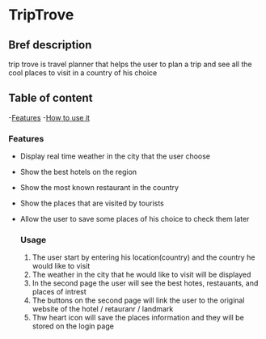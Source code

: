 # TripTrove

## Bref description
trip trove is travel planner that helps the user to plan a trip and see all the cool places to visit in a country of his choice

## Table of content
-[Features](#features)
-[How to use it](#usage)

### Features 
- Display real time weather in the city that the user choose
-  Show the best hotels on the region
- Show the most known restaurant in the country
- Show the places that are visited by tourists
- Allow the user to save some places of his choice to check them later

  ### Usage
  1. The user start by entering his location(country) and the country he would like to visit
  2. The weather in the city that he would like to visit will be displayed
  3. In the second page the user will see the best hotes, restauants, and places of intrest
  4. The buttons on the second page will link the user to the original website of the hotel / retauranr / landmark
  5. Thw heart icon will save the places information and they will be stored on the login page
